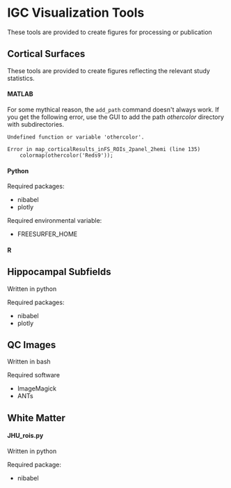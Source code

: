 # IGC Visualization Tools

These tools are provided to create figures for processing or publication 

## Cortical Surfaces

These tools are provided to create figures reflecting the relevant study statistics.

#### MATLAB

For some mythical reason, the `add_path` command doesn't always work. If you get the following error, use the GUI to add the path *othercolor* directory with subdirectories. 

```
Undefined function or variable 'othercolor'.

Error in map_corticalResults_inFS_ROIs_2panel_2hemi (line 135)
    colormap(othercolor('Reds9'));
```

#### Python

Required packages: 
* nibabel
* plotly

Required environmental variable:
* FREESURFER_HOME

#### R

## Hippocampal Subfields

Written in python

Required packages: 
* nibabel
* plotly

## QC Images

Written in bash

Required software
* ImageMagick
* ANTs

## White Matter

#### JHU_rois.py

Written in python

Required package:
* nibabel
